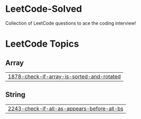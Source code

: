 # LeetCode-Solved
Collection of LeetCode questions to ace the coding interview! 

<!---LeetCode Topics Start-->
# LeetCode Topics
## Array
|  |
| ------- |
| [1878-check-if-array-is-sorted-and-rotated](https://github.com/RAJESH2132/LeetCode-Solved/tree/master/1878-check-if-array-is-sorted-and-rotated) |
## String
|  |
| ------- |
| [2243-check-if-all-as-appears-before-all-bs](https://github.com/RAJESH2132/LeetCode-Solved/tree/master/2243-check-if-all-as-appears-before-all-bs) |
<!---LeetCode Topics End-->